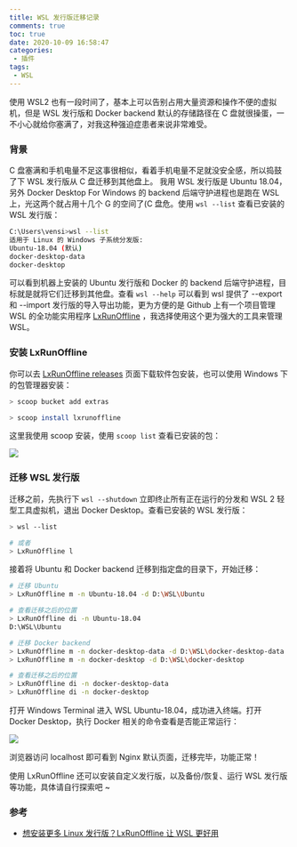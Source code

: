 ```yaml
---
title: WSL 发行版迁移记录
comments: true
toc: true
date: 2020-10-09 16:58:47
categories:
 - 插件
tags:
 - WSL
---
```


使用 WSL2 也有一段时间了，基本上可以告别占用大量资源和操作不便的虚拟机，但是 WSL 发行版和 Docker backend 默认的存储路径在 C 盘就很操蛋，一不小心就给你塞满了，对我这种强迫症患者来说非常难受。

<!-- more -->

### 背景

C 盘塞满和手机电量不足这事很相似，看着手机电量不足就没安全感，所以捣鼓了下 WSL 发行版从 C 盘迁移到其他盘上。 我用 WSL 发行版是 Ubuntu 18.04，另外 Docker Desktop For Windows 的 backend 后端守护进程也是跑在 WSL 上，光这两个就占用十几个 G 的空间了(C 盘危。使用 ` wsl --list ` 查看已安装的 WSL 发行版：

```sh
C:\Users\vensi>wsl --list
适用于 Linux 的 Windows 子系统分发版:
Ubuntu-18.04 (默认)
docker-desktop-data
docker-desktop
```

可以看到机器上安装的 Ubuntu 发行版和 Docker 的 backend 后端守护进程，目标就是就将它们迁移到其他盘。查看 ` wsl --help ` 可以看到 wsl 提供了 --export 和 --import 发行版的导入导出功能，更为方便的是 Github 上有一个项目管理 WSL 的全功能实用程序 [LxRunOffline](https://github.com/DDoSolitary/LxRunOffline) ，我选择使用这个更为强大的工具来管理 WSL。

### 安装 LxRunOffline

你可以去 [LxRunOffline releases](https://github.com/DDoSolitary/LxRunOffline/releases) 页面下载软件包安装，也可以使用 Windows 下的包管理器安装：

```sh
> scoop bucket add extras

> scoop install lxrunoffline
```

这里我使用 scoop 安装，使用 ` scoop list ` 查看已安装的包：


![](https://i.loli.net/2020/10/09/qZNLIMQdRPc4TBt.png)

### 迁移 WSL 发行版

迁移之前，先执行下 ` wsl --shutdown ` 立即终止所有正在运行的分发和 WSL 2 轻型工具虚拟机，退出 Docker Desktop。查看已安装的 WSL 发行版：

```sh
> wsl --list 

# 或者
> LxRunOffline l
```

接着将 Ubuntu 和 Docker backend 迁移到指定盘的目录下，开始迁移：

```sh
# 迁移 Ubuntu
> LxRunOffline m -n Ubuntu-18.04 -d D:\WSL\Ubuntu

# 查看迁移之后的位置
> LxRunOffline di -n Ubuntu-18.04
D:\WSL\Ubuntu

# 迁移 Docker backend
> LxRunOffline m -n docker-desktop-data -d D:\WSL\docker-desktop-data
> LxRunOffline m -n docker-desktop -d D:\WSL\docker-desktop

# 查看迁移之后的位置
> LxRunOffline di -n docker-desktop-data
> LxRunOffline di -n docker-desktop
```

打开 Windows Terminal 进入 WSL Ubuntu-18.04，成功进入终端。打开 Docker Desktop，执行 Docker 相关的命令查看是否能正常运行：

![](https://i.loli.net/2020/10/09/KEosPLMJRIiYglc.png)

浏览器访问 localhost 即可看到 Nginx 默认页面，迁移完毕，功能正常！

使用 LxRunOffline 还可以安装自定义发行版，以及备份/恢复、运行 WSL 发行版等功能，具体请自行探索吧 ~

### 参考

- [想安装更多 Linux 发行版？LxRunOffline 让 WSL 更好用](https://sspai.com/post/61634)
